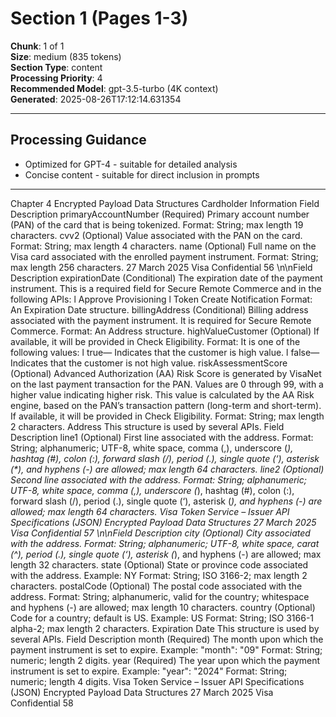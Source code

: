 # Section 1 (Pages 1-3)

**Chunk**: 1 of 1  
**Size**: medium (835 tokens)  
**Section Type**: content  
**Processing Priority**: 4  
**Recommended Model**: gpt-3.5-turbo (4K context)  
**Generated**: 2025-08-26T17:12:14.631354

---

## Processing Guidance

- Optimized for GPT-4 - suitable for detailed analysis
- Concise content - suitable for direct inclusion in prompts

---

Chapter 4
Encrypted Payload Data 
Structures
Cardholder Information
Field
Description
primaryAccountNumber
(Required) Primary account number (PAN) of the card that is being 
tokenized.
Format: String; max length 19 characters.
cvv2
(Optional) Value associated with the PAN on the card.
Format: String; max length 4 characters.
name
(Optional) Full name on the Visa card associated with the enrolled 
payment instrument.
Format: String; max length 256 characters.
27 March 2025
Visa Confidential
56
\n\nField
Description
expirationDate
(Conditional) The expiration date of the payment instrument.
This is a required field for Secure Remote Commerce and in the 
following APIs:
l
Approve Provisioning
l
Token Create Notification
Format: An Expiration Date structure.
billingAddress
(Conditional) Billing address associated with the payment 
instrument. It is required for Secure Remote Commerce.
Format: An Address structure.
highValueCustomer
(Optional) If available, it will be provided in Check Eligibility.
Format: It is one of the following values:
l
true— Indicates that the customer is high value.
l
false— Indicates that the customer is not high value.
riskAssessmentScore
(Optional) Advanced Authorization (AA) Risk Score is generated by 
VisaNet on the last payment transaction for the PAN. Values are 0 
through 99, with a higher value indicating higher risk. This value is 
calculated by the AA Risk engine, based on the PAN’s transaction 
pattern (long-term and short-term). If available, it will be provided 
in Check Eligibility.
Format: String; max length 2 characters.
Address
This structure is used by several APIs.
Field
Description
line1
(Optional) First line associated with the address.
Format: String; alphanumeric; UTF-8, white space, comma (,), 
underscore (_), hashtag (#), colon (:), forward slash (/), period (.), 
single quote (‘), asterisk (*), and hyphens (-) are allowed; max 
length 64 characters.
line2
(Optional) Second line associated with the address.
Format: String; alphanumeric; UTF-8, white space, comma (,), 
underscore (_), hashtag (#), colon (:), forward slash (/), period (.), 
single quote (‘), asterisk (*), and hyphens (-) are allowed; max 
length 64 characters.
Visa Token Service – Issuer API Specifications (JSON)
Encrypted Payload Data Structures
27 March 2025
Visa Confidential
57
\n\nField
Description
city
(Optional) City associated with the address.
Format: String; alphanumeric; UTF-8, white space, carat (^), period 
(.), single quote (‘), asterisk (*), and hyphens (-) are allowed; max 
length 32 characters.
state
(Optional) State or province code associated with the address.
Example: NY
Format: String; ISO 3166-2; max length 2 characters.
postalCode
(Optional) The postal code associated with the address.
Format: String; alphanumeric, valid for the country; whitespace 
and hyphens (-) are allowed; max length 10 characters.
country
(Optional) Code for a country; default is US.
Example: US
Format: String; ISO 3166-1 alpha-2; max length 2 characters.
Expiration Date
This structure is used by several APIs.
Field
Description
month
(Required) The month upon which the payment instrument is set to 
expire.
Example: "month": "09"
Format: String; numeric; length 2 digits.
year
(Required) The year upon which the payment instrument is set to 
expire.
Example: "year": "2024"
Format: String; numeric; length 4 digits.
Visa Token Service – Issuer API Specifications (JSON)
Encrypted Payload Data Structures
27 March 2025
Visa Confidential
58
